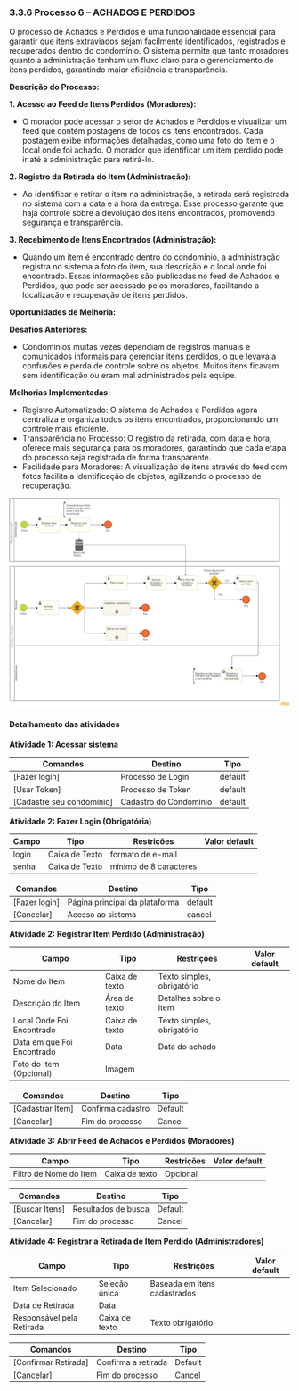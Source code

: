 ### 3.3.6 Processo 6 – ACHADOS E PERDIDOS

O processo de Achados e Perdidos é uma funcionalidade essencial para garantir que itens extraviados sejam facilmente identificados, registrados e recuperados dentro do condomínio. O sistema permite que tanto moradores quanto a administração tenham um fluxo claro para o gerenciamento de itens perdidos, garantindo maior eficiência e transparência.

**Descrição do Processo:**

**1. Acesso ao Feed de Itens Perdidos (Moradores):**
   
* O morador pode acessar o setor de Achados e Perdidos e visualizar um feed que contém postagens de todos os itens encontrados. Cada postagem exibe informações detalhadas, como uma foto do item e o local onde foi achado. O morador que identificar um item perdido pode ir até a administração para retirá-lo.

**2. Registro da Retirada do Item (Administração):**
   
* Ao identificar e retirar o item na administração, a retirada será registrada no sistema com a data e a hora da entrega. Esse processo garante que haja controle sobre a devolução dos itens encontrados, promovendo segurança e transparência.

**3. Recebimento de Itens Encontrados (Administração):**
   
* Quando um item é encontrado dentro do condomínio, a administração registra no sistema a foto do item, sua descrição e o local onde foi encontrado. Essas informações são publicadas no feed de Achados e Perdidos, que pode ser acessado pelos moradores, facilitando a localização e recuperação de itens perdidos.

**Oportunidades de Melhoria:**

**Desafios Anteriores:**

* Condomínios muitas vezes dependiam de registros manuais e comunicados informais para gerenciar itens perdidos, o que levava a confusões e perda de controle sobre os objetos. Muitos itens ficavam sem identificação ou eram mal administrados pela equipe.

**Melhorias Implementadas:**

* Registro Automatizado: O sistema de Achados e Perdidos agora centraliza e organiza todos os itens encontrados, proporcionando um controle mais eficiente.
* Transparência no Processo: O registro da retirada, com data e hora, oferece mais segurança para os moradores, garantindo que cada etapa do processo seja registrada de forma transparente.
* Facilidade para Moradores: A visualização de itens através do feed com fotos facilita a identificação de objetos, agilizando o processo de recuperação.

![Exemplo de um Modelo BPMN do PROCESSO 1](images/processo-6-achados-e-perdidos.png "Modelo BPMN do Processo 1.")

#### Detalhamento das atividades

**Atividade 1: Acessar sistema**

| Comandos         |  Destino                   | Tipo |
| ---                  | ---                            | ---               |
| [Fazer login] | Processo de Login   |default|
| [Usar Token]       |          Processo de Token               |   default                |
| [Cadastre seu condomínio]           | Cadastro do Condomínio              | default       |

**Atividade 2: Fazer Login (Obrigatória)**

| Campo       | Tipo         | Restrições | Valor default |
| ---             | ---              | ---            | ---               |
| login |     Caixa de Texto  |  formato de e-mail |                   |
| senha  |   Caixa de Texto   | mínimo de 8 caracteres      |                   |

| Comandos         |  Destino                   | Tipo |
| ---                  | ---                            | ---               |
| [Fazer login] | Página principal da plataforma  |default |
| [Cancelar]       |  Acesso ao sistema   |   cancel                |

**Atividade 2: Registrar Item Perdido (Administração)**

| **Campo**       | **Tipo**         | **Restrições** | **Valor default** |
| ---             | ---              | ---            | ---               |
| Nome do Item | Caixa de texto |  Texto simples, obrigatório  |                   |
| Descrição do Item | Área de texto	  | Detalhes sobre o item |                   |
| Local Onde Foi Encontrado |  Caixa de texto  |Texto simples, obrigatório |                   |
| Data em que Foi Encontrado | Data  |  Data do achado   |                   |
| Foto do Item (Opcional)  |   Imagem  |                |                   |

| **Comandos**         |  **Destino**                   | **Tipo**          |
| ---                  | ---                            | ---               |
|[Cadastrar Item]|Confirma cadastro  | Default |
|[Cancelar]  |     Fim do processo  |   Cancel  |


**Atividade 3: Abrir Feed de Achados e Perdidos (Moradores)**

| **Campo**       | **Tipo**         | **Restrições** | **Valor default** |
| ---             | ---              | ---            | ---               |
|Filtro de Nome do Item| Caixa de texto  |  Opcional  |                   |


| **Comandos**         |  **Destino**                   | **Tipo**          |
| ---                  | ---                            | ---               |
| [Buscar Itens]| Resultados de busca  |Default|
|    [Cancelar] |   Fim do processo      |     Cancel|

**Atividade 4: Registrar a Retirada de Item Perdido (Administradores)**

| **Campo**       | **Tipo**         | **Restrições** | **Valor default** |
| ---             | ---              | ---            | ---               |
|Item Selecionado | Seleção única | Baseada em itens cadastrados |                   |
|  Data de Retirada   |  Data  |                |                   |
|  Responsável pela Retirada |  Caixa de texto    |  Texto obrigatório |                   |

| **Comandos**         |  **Destino**                   | **Tipo**          |
| ---                  | ---                            | ---               |
|[Confirmar Retirada] | Confirma a retirada  | Default |
|  [Cancelar]   |    Fim do processo  |    Cancel   |
